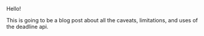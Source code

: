 Hello! 

This is going to be a blog post about all the caveats, limitations, and uses of the deadline api.